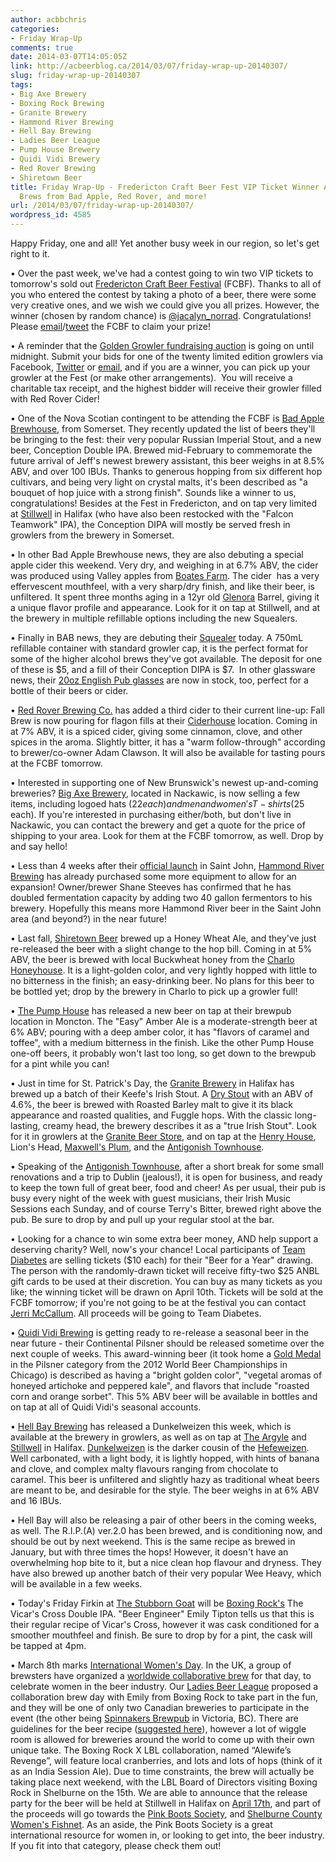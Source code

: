 ```yaml
---
author: acbbchris
categories:
- Friday Wrap-Up
comments: true
date: 2014-03-07T14:05:05Z
link: http://acbeerblog.ca/2014/03/07/friday-wrap-up-20140307/
slug: friday-wrap-up-20140307
tags:
- Big Axe Brewery
- Boxing Rock Brewing
- Granite Brewery
- Hammond River Brewing
- Hell Bay Brewing
- Ladies Beer League
- Pump House Brewery
- Quidi Vidi Brewery
- Red Rover Brewing
- Shiretown Beer
title: Friday Wrap-Up - Fredericton Craft Beer Fest VIP Ticket Winner Announced, New
  Brews from Bad Apple, Red Rover, and more!
url: /2014/03/07/friday-wrap-up-20140307/
wordpress_id: 4585
---
```


Happy Friday, one and all! Yet another busy week in our region, so let's get right to it.

• Over the past week, we've had a contest going to win two VIP tickets to tomorrow's sold out [Fredericton Craft Beer Festival](http://www.frederictoncraftbeerfestival.com/) (FCBF). Thanks to all of you who entered the contest by taking a photo of a beer, there were some very creative ones, and we wish we could give you all prizes. However, the winner (chosen by random chance) is [@jacalyn_norrad](https://twitter.com/jacalyn_norrad/status/441030070711230464/photo/1). Congratulations! Please [email](mailto:FrederictonBeer<at>gmail.com)/[tweet](https://twitter.com/FrederictonBeer) the FCBF to claim your prize!

• A reminder that the [Golden Growler fundraising auction](https://www.facebook.com/events/247260335456739/) is going on until midnight. Submit your bids for one of the twenty limited edition growlers via Facebook, [Twitter](https://twitter.com/FrederictonBeer) or [email](mailto:FrederictonBeer<at>gmail.com), and if you are a winner, you can pick up your growler at the Fest (or make other arrangements).  You will receive a charitable tax receipt, and the highest bidder will receive their growler filled with Red Rover Cider!

• One of the Nova Scotian contingent to be attending the FCBF is [Bad Apple Brewhouse](https://www.facebook.com/badapplebrewhouse), from Somerset. They recently updated the list of beers they'll be bringing to the fest: their very popular Russian Imperial Stout, and a new beer, Conception Double IPA. Brewed mid-February to commemorate the future arrival of Jeff's newest brewery assistant, this beer weighs in at 8.5% ABV, and over 100 IBUs. Thanks to generous hopping from six different hop cultivars, and being very light on crystal malts, it's been described as "a bouquet of hop juice with a strong finish". Sounds like a winner to us, congratulations! Besides at the Fest in Fredericton, and on tap very limited at [Stillwell](http://www.barstillwell.com/) in Halifax (who have also been restocked with the "Falcon Teamwork" IPA), the Conception DIPA will mostly be served fresh in growlers from the brewery in Somerset.

• In other Bad Apple Brewhouse news, they are also debuting a special apple cider this weekend. Very dry, and weighing in at 6.7% ABV, the cider was produced using Valley apples from [Boates Farm](http://boatesfarm.ca/). The cider  has a very effervescent mouthfeel, with a very sharp/dry finish, and like their beer, is unfiltered. It spent three months aging in a 12yr old [Glenora](http://www.glenoradistillery.com/) Barrel, giving it a unique flavor profile and appearance. Look for it on tap at Stillwell, and at the brewery in multiple refillable options including the new Squealers.

• Finally in BAB news, they are debuting their [Squealer](http://acbeerblog.ca/wp-content/uploads/2014/03/bad-apple-squealer-1.jpg) today. A 750mL refillable container with standard growler cap, it is the perfect format for some of the higher alcohol brews they've got available. The deposit for one of these is $5, and a fill of their Conception DIPA is $7.  In other glassware news, their [20oz English Pub glasses](http://acbeerblog.ca/wp-content/uploads/2014/03/bad-apple-glasses.jpg) are now in stock, too, perfect for a bottle of their beers or cider.

• [Red Rover Brewing Co.](http://www.redroverbrew.com/) has added a third cider to their current line-up: Fall Brew is now pouring for flagon fills at their [Ciderhouse](https://twitter.com/RedsCiderhouse) location. Coming in at 7% ABV, it is a spiced cider, giving some cinnamon, clove, and other spices in the aroma. Slightly bitter, it has a "warm follow-through" according to brewer/co-owner Adam Clawson. It will also be available for tasting pours at the FCBF tomorrow.

• Interested in supporting one of New Brunswick's newest up-and-coming breweries? [Big Axe Brewery](https://www.facebook.com/BigAxeBrewery), located in Nackawic, is now selling a few items, including logoed hats ($22 each) and men and women's T-shirts ($25 each). If you're interested in purchasing either/both, but don't live in Nackawic, you can contact the brewery and get a quote for the price of shipping to your area. Look for them at the FCBF tomorrow, as well. Drop by and say hello!

• Less than 4 weeks after their [official launch](http://atlanticcanadabeerblog.wordpress.com/2014/01/31/friday-wrap-up-20140131/) in Saint John, [Hammond River Brewing](https://www.facebook.com/hammondriverbrewery) has already purchased some more equipment to allow for an expansion! Owner/brewer Shane Steeves has confirmed that he has doubled fermentation capacity by adding two 40 gallon fermentors to his brewery. Hopefully this means more Hammond River beer in the Saint John area (and beyond?) in the near future!

• Last fall, [Shiretown Beer](http://www.shiretownbeer.com/) brewed up a Honey Wheat Ale, and they've just re-released the beer with a slight change to the hop bill. Coming in at 5% ABV, the beer is brewed with local Buckwheat honey from the [Charlo Honeyhouse](http://charlohoney.com/). It is a light-golden color, and very lightly hopped with little to no bitterness in the finish; an easy-drinking beer. No plans for this beer to be bottled yet; drop by the brewery in Charlo to pick up a growler full!

• [The Pump House](http://beer.pumphousebrewery.ca/) has released a new beer on tap at their brewpub location in Moncton. The "Easy" Amber Ale is a moderate-strength beer at 6% ABV; pouring with a deep amber color, it has "flavors of caramel and toffee", with a medium bitterness in the finish. Like the other Pump House one-off beers, it probably won't last too long, so get down to the brewpub for a pint while you can!

• Just in time for St. Patrick's Day, the [Granite Brewery](http://www.granitebreweryhalifax.ca/) in Halifax has brewed up a batch of their Keefe's Irish Stout. A [Dry Stout](http://www.bjcp.org/2008styles/style13.php#1a) with an ABV of 4.6%, the beer is brewed with Roasted Barley malt to give it its black appearance and roasted qualities, and Fuggle hops. With the classic long-lasting, creamy head, the brewery describes it as a "true Irish Stout". Look for it in growlers at the [Granite Beer Store](http://www.granitebreweryhalifax.ca/store.php), and on tap at the [Henry House](http://www.henryhouse.ca/), Lion's Head, [Maxwell's Plum](http://themaxwellsplum.com/), and the [Antigonish Townhouse](http://antigonishtownhouse.blogspot.com/).

• Speaking of the [Antigonish Townhouse](http://antigonishtownhouse.blogspot.com/), after a short break for some small renovations and a trip to Dublin (jealous!), it is open for business, and ready to keep the town full of great beer, food and cheer! As per usual, their pub is busy every night of the week with guest musicians, their Irish Music Sessions each Sunday, and of course Terry's Bitter, brewed right above the pub. Be sure to drop by and pull up your regular stool at the bar.

• Looking for a chance to win some extra beer money, AND help support a deserving charity? Well, now's your chance! Local participants of [Team Diabetes](http://www.diabetes.ca/how-you-can-help/team-diabetes) are selling tickets ($10 each) for their "Beer for a Year" drawing. The person with the randomly-drawn ticket will receive fifty-two $25 ANBL gift cards to be used at their discretion. You can buy as many tickets as you like; the winning ticket will be drawn on April 10th. Tickets will be sold at the FCBF tomorrow; if you're not going to be at the festival you can contact[ Jerri McCallum](mailto:jerri.mccallum<at>live.ca). All proceeds will be going to Team Diabetes.

• [Quidi Vidi Brewing](http://www.quidividibrewery.ca/) is getting ready to re-release a seasonal beer in the near future - their Continental Pilsner should be released sometime over the next couple of weeks. This award-winning beer (it took home a [Gold Medal](http://www.tastings.com/scout_beer.lasso?id=199307) in the Pilsner category from the 2012 World Beer Championships in Chicago) is described as having a "bright golden color", "vegetal aromas of honeyed artichoke and peppered kale", and flavors that include "roasted corn and orange sorbet". This 5% ABV beer will be available in bottles and on tap at all of Quidi Vidi's seasonal accounts.

• [Hell Bay Brewing](http://www.hellbaybrewing.com/) has released a Dunkelweizen this week, which is available at the brewery in growlers, as well as on tap at [The Argyle](http://theargyle.ca/) and [Stillwell](http://www.barstillwell.com/) in Halifax. [Dunkelweizen](http://www.bjcp.org/2008styles/style15.php#1b) is the darker cousin of the [Hefeweizen](http://www.bjcp.org/2008styles/style15.php#1a). Well carbonated, with a light body, it is lightly hopped, with hints of banana and clove, and complex malty flavours ranging from chocolate to caramel. This beer is unfiltered and slightly hazy as traditional wheat beers are meant to be, and desirable for the style. The beer weighs in at 6% ABV and 16 IBUs.

• Hell Bay will also be releasing a pair of other beers in the coming weeks, as well. The R.I.P.(A) ver.2.0 has been brewed, and is conditioning now, and should be out by next weekend. This is the same recipe as brewed in January, but with three times the hops! However, it doesn't have an overwhelming hop bite to it, but a nice clean hop flavour and dryness. They have also brewed up another batch of their very popular Wee Heavy, which will be available in a few weeks.

• Today's Friday Firkin at [The Stubborn Goat](http://www.stubborngoat.ca/) will be [Boxing Rock's](http://boxingrock.ca/) The Vicar's Cross Double IPA. "Beer Engineer" Emily Tipton tells us that this is their regular recipe of Vicar's Cross, however it was cask conditioned for a smoother mouthfeel and finish. Be sure to drop by for a pint, the cask will be tapped at 4pm.

• March 8th marks [International Women's Day](http://www.internationalwomensday.com/). In the UK, a group of brewsters have organized a [worldwide collaborative brew](http://pinkbootssociety.org/iwcbd/) for that day, to celebrate women in the beer industry. Our [Ladies Beer League](http://ladiesbeerleague.ca/) proposed a collaboration brew day with Emily from Boxing Rock to take part in the fun, and they will be one of only two Canadian breweries to participate in the event (the other being [Spinnakers Brewpub](http://www.spinnakers.com/) in Victoria, BC). There are guidelines for the beer recipe ([suggested here](http://pinkbootssociety.org/iwcbd/)), however a lot of wiggle room is allowed for breweries around the world to come up with their own unique take. The Boxing Rock X LBL collaboration, named “Alewife’s Revenge”, will feature local cranberries, and lots and lots of hops (think of it as an India Session Ale).
Due to time constraints, the brew will actually be taking place next weekend, with the LBL Board of Directors visiting Boxing Rock in Shelburne on the 15th. We are able to announce that the release party for the beer will be held at Stillwell in Halifax on [April 17th](http://ladiesbeerleague.ca/?event=boxing-rock-x-lbl-collaboration-brew-release), and part of the proceeds will go towards the [Pink Boots Society](http://pinkbootssociety.org/), and [Shelburne County Women's Fishnet](https://www.facebook.com/ShelburneCountyWomensFishnet). As an aside, the Pink Boots Society is a great international resource for women in, or looking to get into, the beer industry. If you fit into that category, please check them out!

